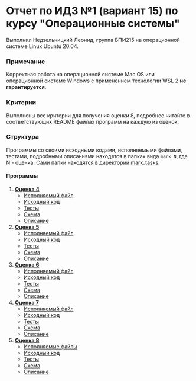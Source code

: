 # Отчет по ИДЗ №1 (вариант 15) по курсу "Операционные системы"
Выполнил Недзельницкий Леонид, группа БПИ215 на операционной системе Linux Ubuntu 20.04.

### Примечание
Корректная работа на операционной системе Mac OS или операционной системе Windows с применением технологии WSL 2 **не гарантируется**.

### Критерии
Выполнены все критерии для получения оценки 8, подробнее читайте в соответствующих README файлах программ на каждую из оценок.

### Структура
Программы со своими исходными кодами, исполняемыми файлами, тестами, подробными описаниями находятся в папках вида `mark_N`, где N - оценка.
Сами папки находятся в директории [mark_tasks](mark_tasks).

#### Программы
1) [**Оценка 4**](mark_tasks/mark_4)
   * [Исполняемый файл](mark_tasks/mark_4/binaries)
   * [Исходный код](mark_tasks/mark_4/source_code)
   * [Тесты](mark_tasks/mark_4/tests)
   * [Схема](mark_tasks/mark_4/Схема.png)
   * [Описание](mark_tasks/mark_4/README.md)
2) [**Оценка 5**](mark_tasks/mark_5)
    * [Исполняемый файл](mark_tasks/mark_5/binaries)
    * [Исходный код](mark_tasks/mark_5/source_code)
    * [Тесты](mark_tasks/mark_5/tests)
    * [Схема](mark_tasks/mark_5/Схема.png)
    * [Описание](mark_tasks/mark_5/README.md)
2) [**Оценка 6**](mark_tasks/mark_6)
    * [Исполняемый файл](mark_tasks/mark_6/binaries)
    * [Исходный код](mark_tasks/mark_6/source_code)
    * [Тесты](mark_tasks/mark_6/tests)
    * [Схема](mark_tasks/mark_6/Схема.png)
    * [Описание](mark_tasks/mark_6/README.md)
2) [**Оценка 7**](mark_tasks/mark_7)
    * [Исполняемый файл](mark_tasks/mark_7/binaries)
    * [Исходный код](mark_tasks/mark_7/source_code)
    * [Тесты](mark_tasks/mark_7/tests)
    * [Схема](mark_tasks/mark_7/Схема.png)
    * [Описание](mark_tasks/mark_7/README.md)
2) [**Оценка 8**](mark_tasks/mark_8)
    * [Исполняемые файлы](mark_tasks/mark_8/binaries)
    * [Исходный код](mark_tasks/mark_8/source_code)
    * [Тесты](mark_tasks/mark_8/tests)
    * [Схема](mark_tasks/mark_8/Схема.png)
    * [Описание](mark_tasks/mark_8/README.md)

